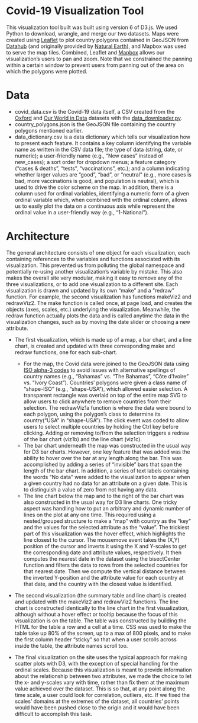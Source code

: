 # Covid-19 Visualization Tool

This visualization tool built was built using version 6 of D3.js. We used Python to download,
wrangle, and merge our two datasets. Maps were created using [Leaflet](https://leafletjs.com/) to plot country
polygons contained in GeoJSON from [Datahub](https://datahub.io/core/geo-countries) (and originally provided by [Natural
Earth](https://www.naturalearthdata.com/)), and Mapbox was used to serve the map tiles. Combined, Leaflet and [Mapbox](https://www.mapbox.com/)
allows our visualization’s users to pan and zoom. Note that we constrained the panning
within a certain window to prevent users from panning out of the area on which the
polygons were plotted.

# Data

*  covid_data.csv is the Covid-19 data itself, a CSV created from the [Oxford](https://www.bsg.ox.ac.uk/research/research-projects/covid-19-government-response-tracker) and [Our World in Data](https://github.com/owid/covid-19-data/tree/master/public/data) datasets with the [data_downloader.py](https://github.com/Floreuzan/covid/blob/main/data/data_downloader.py).
*  country_polygons.json is the GeoJSON file containing the country polygons mentioned earlier. 
*  data_dictionary.csv is a data dictionary which tells our visualization how to present each feature. It
contains a key column identifying the variable name as written in the CSV data file; the
type of data (string, date, or numeric); a user-friendly name (e.g., “New cases” instead
of new_cases); a sort order for dropdown menus; a feature category (“cases & deaths”,
“tests”, “vaccinations”, etc.); and a column indicating whether larger values are “good”,
“bad”, or “neutral” (e.g., more cases is bad, more vaccinations is good, and population is
neutral), which is used to drive the color scheme on the map. In addition, there is a
column used for ordinal variables, identifying a numeric form of a given ordinal variable
which, when combined with the ordinal column, allows us to easily plot the data on a
continuous axis while represent the ordinal value in a user-friendly way (e.g.,
“1-National”).

# Architecture

The general architecture consists of one object for each visualization, each
containing references to the variables and functions associated with its visualization.
This prevented us from polluting the global namespace and potentially re-using another
visualization’s variable by mistake. This also makes the overall site very modular,
making it easy to remove any of the three visualizations, or to add one visualization to a
different site. Each visualization is drawn and updated by its own “make” and a “redraw”
function. For example, the second visualization has functions makeViz2 and redrawViz2.
The make function is called once, at page load, and creates the objects (axes, scales,
etc.) underlying the visualization. Meanwhile, the redraw function actually plots the data
and is called anytime the data in the visualization changes, such as by moving the date
slider or choosing a new attribute. 

* The first visualization, which is made up of a map, a
bar chart, and a line chart, is created and updated with three corresponding make and
redraw functions, one for each sub-chart.
  * For the map, the Covid data were joined to the GeoJSON data using [ISO alpha-3
codes](https://en.wikipedia.org/wiki/ISO_3166-1_alpha-3) to avoid issues with alternative spellings of country names (e.g., “Bahamas” vs.
“The Bahamas”, “Côte d'Ivoire” vs. “Ivory Coast”). Countries’ polygons were given a
class name of “shape-ISO” (e.g., “shape-USA”), which allowed easier selection. A
transparent rectangle was overlaid on top of the entire map SVG to allow users to click
anywhere to remove countries from their selection. The redrawViz1a function is where the
data were bound to each polygon, using the polygon’s class to determine its country(“USA” in “shape-USA”). The click event was coded to allow users to select multiple
countries by holding the Ctrl key before clicking. Adding or removing to/from the
selection triggers a redraw of the bar chart (viz1b) and the line chart (viz1c).
  * The bar chart underneath the map was constructed in the usual way for D3 bar
charts. However, one key feature that was added was the ability to hover over the bar at
any length along the bar. This was accomplished by adding a series of “invisible” bars
that span the length of the bar chart. In addition, a series of text labels containing the
words “No data” were added to the visualization to appear when a given country had no
data for an attribute on a given date. This is to distinguish a value of zero from not
having any data.
  * The line chart below the map and to the right of the bar chart was also
constructed in the usual way for D3 line charts. One tricky aspect was handling how to
put an arbitrary and dynamic number of lines on the plot at any one time. This required
using a nested/grouped structure to make a “map” with country as the “key” and the
values for the selected attribute as the “value”. The trickiest part of this visualization was
the hover effect, which highlights the line closest to the cursor. The mousemove event
takes the (X,Y) position of the cursor and inverts it using the X and Y-scales to get the
corresponding date and attribute values, respectively. It then computes the nearest date
in the dataset using the bisectCenter function and filters the data to rows from the
selected countries for that nearest date. Then we compute the vertical distance between
the inverted Y-position and the attribute value for each country at that date, and the
country with the closest value is identified.


* The second visualization (the summary table and line chart) is created and
updated with the makeViz2 and redrawViz2 functions. The line chart is constructed
identically to the line chart in the first visualization, although without a hover effect or
tooltip because the focus of this visualization is on the table. The table was constructed
by building the HTML for the table a row and a cell at a time. CSS was used to make
the table take up 80% of the screen, up to a max of 800 pixels, and to make the first
column header “sticky” so that when a user scrolls across inside the table, the attribute
names scroll too.

* The final visualization on the site uses the typical approach for making scatter
plots with D3, with the exception of special handling for the ordinal scales. Because this
visualization is meant to provide information about the relationship between two
attributes, we made the choice to let the x- and y-scales vary with time, rather than fix
them at the maximum value achieved over the dataset. This is so that, at any point
along the time scale, a user could look for correlation, outliers, etc. If we fixed the
scales’ domains at the extremes of the dataset, all countries’ points would have been
pushed close to the origin and it would have been difficult to accomplish this task.

